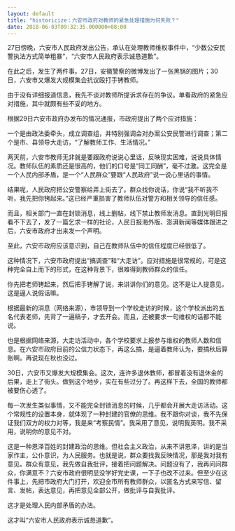 ```yaml
---
layout: default
title: "historicize：六安市政府对教师的紧急处理措施为何失败？"
date: 2018-06-03T09:32:35.000000+08:00
---
```


27日傍晚，六安市人民政府发出公告，承认在处理教师维权事件中，“少数公安民警执法方式简单粗暴”，“六安市人民政府表示诚恳道歉”。

在此之后，发生了两件事。27日，安徽警察的微博发出了一张黑锅的图片；30日，六安市又爆发大规模集会抗议殴打手铐教师。

由于没有详细报道信息，我先不谈对教师所提诉求存在的争议。单看政府的紧急应对措施，其中就颇有些不妥的地方。

根据29日六安市政府办发布的情况通报，市政府提出了两个应对措施：

一个是由政法委牵头，成立调查组，并特别强调会对办案公安民警进行调查；第二个是市、县领导大走访，“了解教师工作、生活情况。”

两天前，六安市教师无非就是要跟政府说说心里话，反映现实困难，说说具体情况。教师队伍的素质还是很高的，他们的口号是“同工同酬”，毫不过激。这完全是一个人民内部矛盾，是一个“人民群众”要跟“人民政府”说一说心里话的事情。

结果呢，人民政府把公安警察给弄上街去了。群众找你说话，你说“我不听我不听，我先把你铐起来。”这已经严重损害了教师队伍对警方和相关领导的信任感。

而且，相关部门一直在封锁消息，线上删帖，线下禁止教师发消息。直到光明日报看不下去了，发了一篇乞求一样的社论，人民日报海外版、澎湃新闻等媒体跟进之后，六安市政府才出来发一个声明。

至此，六安市政府应该意识到，自己在教师队伍中的信任程度已经很低了。

这种情况下，六安市政府提出“搞调查”和“大走访”。应对措施是很常规的，可是这种完全自上而下的形式，在这种背景下，很难得到教师群众的信任。

你先把老师铐起来，然后把手铐解了说，来讲讲你们的意见。这不是让人提意见，这是逼人说假话嘛。

根据最新的消息（网络来源），市领导到一个学校走访的时候，这个学校派出的五名代表老师，先背了一遍稿子，才去开会。而且，还被要求一句维权的话都不能说。

也是根据网络来源，大走访活动中，各个学校要求上报参与维权的教师人数和信息。在六安市政府目前的公信力状态下，再这么搞，是逼着教师认为，要搞秋后算账啊。再说现在秋也没过。

30日，六安市又爆发大规模集会。这次，连许多退休教师，都冒着没有退休金的后果，走上了街头。做到这个地步，实在有些过分了。再这样下去，全国的教师都被要伤心透了。

每一次发生类似事情，又不能完全封锁消息的时候，几乎都会开展大走访活动。这个常规性的设置本身，就体现了一种封建的官僚的思维。我不跟你对谈，我不先保证我们双方的权力对等，我是来“考察民情”。我采用了意见，说明我英明。我不采用，说明你的意见不对。

这是一种恩泽百姓的封建政治的思维。但社会主义政治，从来不讲恩泽，讲的是当家作主，公仆意识，为人民服务。也就是说，群众要找我反映情况，那是我对我有意见。群众有意见，我先做自我批评，接着把问题解决。问题没有了，我再问问群众，你满意不？六安市政府很明显没学好党史课，一下子也改不过来。但至少在这件事上，先把市政府大门打开，欢迎全市所有教师群众，以匿名方式来写信、留言、发帖，表达意见，再把意见全部公开，做批评与自我批评。

这才是处理人民内部矛盾的办法。

这才叫“六安市人民政府表示诚恳道歉”。

